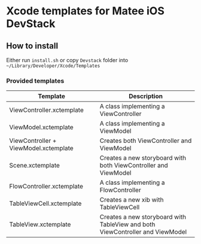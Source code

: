 # Xcode templates for Matee iOS DevStack

## How to install
Either run `install.sh` or copy `Devstack` folder into `~/Library/Developer/Xcode/Templates`

### Provided templates
| Template                              | Description                                                                   |
|---------------------------------------|-------------------------------------------------------------------------------|
| ViewController.xctemplate             | A class implementing a ViewController                                         |
| ViewModel.xctemplate                  | A class implementing a ViewModel                                              |
| ViewController + ViewModel.xctemplate | Creates both ViewController and ViewModel                                     |
| Scene.xctemplate                      | Creates a new storyboard with both ViewController and ViewModel               |
| FlowController.xctemplate             | A class implementing a FlowController                                         |
| TableViewCell.xctemplate              | Creates a new xib with TableViewCell                                          |
| TableView.xctemplate                  | Creates a new storyboard with TableView and both ViewController and ViewModel |
